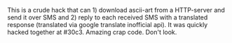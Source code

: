 This is a crude hack that can 1) download ascii-art from a HTTP-server and send it over SMS and 2) reply to each received SMS with a translated response (translated via google translate inofficial api). It was quickly hacked together at #30c3. Amazing crap code. Don't look.

